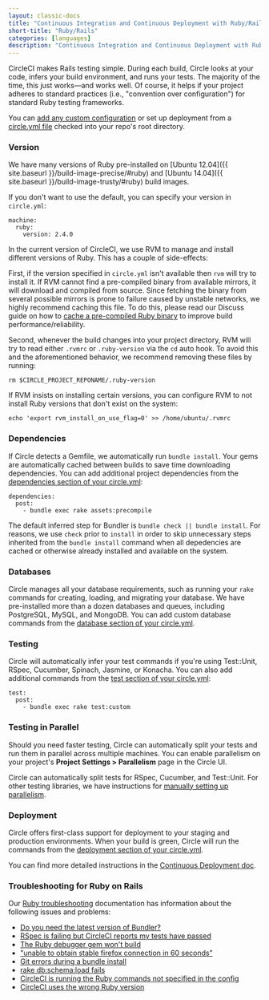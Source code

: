 ```yaml
---
layout: classic-docs
title: "Continuous Integration and Continuous Deployment with Ruby/Rails"
short-title: "Ruby/Rails"
categories: [languages]
description: "Continuous Integration and Continuous Deployment with Ruby/Rails"
---
```


CircleCI makes Rails testing simple. During each build, Circle looks at your code,
infers your build environment, and runs your tests.
The majority of the time, this just works&mdash;and works well.
Of course, it helps if your project adheres to standard practices
(i.e., "convention over configuration") for standard Ruby testing frameworks.

You can [add any custom configuration]({{site.baseurl}}/configuration/)
or set up deployment from a [circle.yml file]({{site.baseurl}}/config-sample/)
checked into your repo's root directory.

### Version

We have many versions of Ruby pre-installed on [Ubuntu 12.04]({{ site.baseurl }}/build-image-precise/#ruby) and [Ubuntu 14.04]({{ site.baseurl }}/build-image-trusty/#ruby) build images.

If you don't want to use the default, you can specify your version in `circle.yml`:

```
machine:
  ruby:
    version: 2.4.0
```

In the current version of CircleCI, we use RVM to manage and install different versions of Ruby. This has a couple of side-effects:

First, if the version specified in `circle.yml` isn't available then `rvm` will try to install it. If RVM cannot find a pre-compiled binary from available mirrors, it will download and compiled from source. Since fetching the binary from several possible mirrors is prone to failure caused by unstable networks, we highly recommend caching this file. To do this, please read our Discuss guide on how to [cache a pre-compiled Ruby binary](https://discuss.circleci.com/t/caching-compiled-rubies-with-rvm/3636) to improve build performance/reliability.

Second, whenever the build changes into your project directory, RVM will try to read either `.rvmrc` or `.ruby-version` via the `cd` auto hook. To avoid this and the aforementioned behavior, we recommend removing these files by running:

```
rm $CIRCLE_PROJECT_REPONAME/.ruby-version
```

If RVM insists on installing certain versions, you can configure RVM to not install Ruby versions that don't exist on the system:

```
echo 'export rvm_install_on_use_flag=0' >> /home/ubuntu/.rvmrc
```

### Dependencies

If Circle detects a Gemfile, we automatically run `bundle install`. Your
gems are automatically cached between builds to save time downloading dependencies.
You can add additional project dependencies from the
[dependencies section of your circle.yml]({{site.baseurl}}/configuration/#dependencies):

```
dependencies:
  post:
    - bundle exec rake assets:precompile
```

The default inferred step for Bundler is `bundle check || bundle install`. For reasons, we use `check` prior to `install` in order to skip unnecessary steps inherited from the `bundle install` command when all depedencies are cached or otherwise already installed and available on the system.

### Databases

Circle manages all your database requirements,
such as running your `rake` commands for creating, loading,
and migrating your database.
We have pre-installed more than a dozen databases and queues,
including PostgreSQL, MySQL, and MongoDB.
You can add custom database commands from the
[database section of your circle.yml]({{site.baseurl}}/configuration/#database).

### Testing

Circle will automatically infer your test commands if you're
using Test::Unit, RSpec, Cucumber, Spinach, Jasmine, or Konacha.
You can also add additional commands from the
[test section of your circle.yml]({{site.baseurl}}/configuration/#test):

```
test:
  post:
    - bundle exec rake test:custom
```

### Testing in Parallel

Should you need faster testing, Circle can automatically split your
tests and run them in parallel across multiple machines.
You can enable parallelism on your project's **Project Settings > Parallelism**
page in the Circle UI.

Circle can automatically split tests for RSpec, Cucumber, and Test::Unit.
For other testing libraries, we have instructions for [manually setting up parallelism]({{site.baseurl}}/parallel-manual-setup/).

### Deployment

Circle offers first-class support for deployment to your staging and production environments.
When your build is green, Circle will run the commands from the
[deployment section of your circle.yml]({{site.baseurl}}/configuration/#deployment).

You can find more detailed instructions in the
[Continuous Deployment doc]({{site.baseurl}}/introduction-to-continuous-deployment/).

### Troubleshooting for Ruby on Rails

Our [Ruby troubleshooting]({{site.baseurl}}/troubleshooting-ruby/)
documentation has information about the following issues and problems:

*   [Do you need the latest version of Bundler?]({{site.baseurl}}/bundler-latest/)
*   [RSpec is failing but CircleCI reports my tests have passed]({{site.baseurl}}/rspec-exit-codes/)
*   [The Ruby debugger gem won't build]({{site.baseurl}}/ruby-debugger-problems/)
*   ["unable to obtain stable firefox connection in 60 seconds"]({{site.baseurl}}/capybara-timeout/)
*   [Git errors during a bundle install]({{site.baseurl}}/git-bundle-install/)
*   [rake db:schema:load fails]({{site.baseurl}}/ruby-exception-during-schema-load/)
*   [CircleCI is running the Ruby commands not specified in the config]({{site.baseurl}}/not-specified-ruby-commands/)
*   [CircleCI uses the wrong Ruby
    version]({{site.baseurl}}/unrecognized-ruby-version/)
